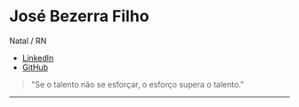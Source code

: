 # José Bezerra Filho
Natal / RN

- [LinkedIn](https://www.linkedin.com/in/jbezerrafilho/)  
- [GitHub](https://github.com/jbezerrafilho)
  

> "Se o talento não se esforçar, o esforço supera o talento."
---

